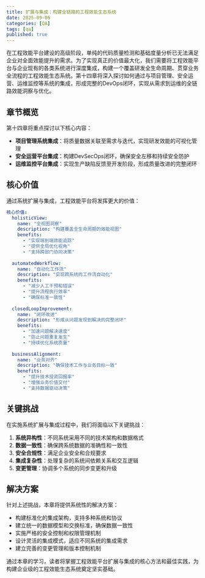 ```yaml
---
title: 扩展与集成：构建全链路的工程效能生态系统
date: 2025-09-06
categories: [QA]
tags: [qa]
published: true
---
```


在工程效能平台建设的高级阶段，单纯的代码质量检测和基础度量分析已无法满足企业对全面效能提升的需求。为了实现真正的价值最大化，我们需要将工程效能平台与企业现有的各类系统进行深度集成，构建一个覆盖研发全生命周期、贯穿业务全流程的工程效能生态系统。第十四章将深入探讨如何通过与项目管理、安全运营、运维监控等系统的集成，形成完整的DevOps闭环，实现从需求到运维的全链路效能洞察与优化。

## 章节概览

第十四章将重点探讨以下核心内容：

*   **项目管理系统集成**：将质量数据关联至需求与迭代，实现研发效能的可视化管理
*   **安全运营平台集成**：构建DevSecOps闭环，确保安全左移和持续安全防护
*   **运维监控平台集成**：实现生产缺陷反馈至开发阶段，形成质量改进的完整闭环

## 核心价值

通过系统扩展与集成，工程效能平台将发挥更大的价值：

```yaml
核心价值:
  holisticView:
    name: "全视图洞察"
    description: "构建覆盖全生命周期的效能视图"
    benefits:
      - "实现端到端效能追踪"
      - "提供全局优化视角"
      - "支持跨部门协同决策"
  
  automatedWorkflow:
    name: "自动化工作流"
    description: "实现跨系统的工作流自动化"
    benefits:
      - "减少人工干预和错误"
      - "提升流程执行效率"
      - "确保标准一致性"
  
  closedLoopImprovement:
    name: "闭环改进"
    description: "形成从问题发现到解决的完整闭环"
    benefits:
      - "加速问题解决速度"
      - "防止问题重复发生"
      - "持续优化系统质量"
  
  businessAlignment:
    name: "业务对齐"
    description: "确保技术工作与业务目标一致"
    benefits:
      - "提升技术投资回报率"
      - "增强业务价值交付"
      - "支持数据驱动决策"
```

## 关键挑战

在实施系统扩展与集成过程中，我们将面临以下关键挑战：

1. **系统异构性**：不同系统采用不同的技术架构和数据格式
2. **数据一致性**：确保跨系统数据的准确性和一致性
3. **安全合规性**：满足企业安全和合规要求
4. **集成复杂性**：处理复杂的系统间依赖关系和交互逻辑
5. **变更管理**：协调多个系统的同步变更和升级

## 解决方案

针对上述挑战，本章将提供系统性的解决方案：

*   构建标准化的集成架构，支持多种系统和协议
*   建立统一的数据模型和交换标准，确保数据一致性
*   实施严格的安全控制和权限管理机制
*   设计灵活的集成模式，适应不同系统的集成需求
*   建立完善的变更管理和版本控制机制

通过本章的学习，读者将掌握工程效能平台扩展与集成的核心方法和最佳实践，为构建企业级的工程效能生态系统奠定坚实基础。